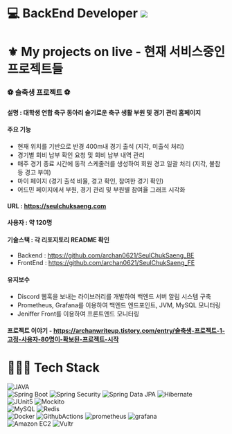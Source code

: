 # 💻 BackEnd Developer [![](https://img.shields.io/static/v1?label=Sponsor&message=%E2%9D%A4&logo=GitHub&color=%23fe8e86)](https://github.com/sponsors/archan0621)

# ⚜️ My projects on live - 현재 서비스중인 프로젝트들

### ⚽️ 슬축생 프로젝트 ⚽️

#### 설명 : 대학생 연합 축구 동아리 슬기로운 축구 생활 부원 및 경기 관리 홈페이지

#### 주요 기능 
- 현재 위치를 기반으로 반경 400m내 경기 출석 (지각, 미출석 처리)
- 경기별 회비 납부 확인 요청 및 회비 납부 내역 관리
- 매주 경기 종료 시간에 동적 스케줄러를 생성하여 회원 경고 일괄 처리 (지각, 불참등 경고 부여)
- 마이 페이지 (경기 출석 비율, 경고 확인, 참여한 경기 확인)
- 어드민 페이지에서 부원, 경기 관리 및 부원별 참여율 그래프 시각화

#### URL : https://seulchuksaeng.com

#### 사용자 : 약 120명

#### 기술스택 : 각 리포지토리 README 확인
- Backend : https://github.com/archan0621/SeulChukSaeng_BE
- FrontEnd : https://github.com/archan0621/SeulChukSaeng_FE

#### 유지보수
- Discord 웹훅을 보내는 라이브러리를 개발하여 백엔드 서버 알림 시스템 구축
- Prometheus, Grafana를 이용하여 백엔드 엔드포인트, JVM, MySQL 모니터링
- Jeniffer Front를 이용하여 프론트엔드 모니터링

#### 프로젝트 이야기 - https://archanwriteup.tistory.com/entry/슬축생-프로젝트-1-고정-사용자-80명이-확보된-프로젝트-시작

# 👩🏻‍💻 Tech Stack 

<div>
<img alt="JAVA" src="https://img.shields.io/badge/JAVA-007396?style=for-the-badge&logo=openjdk&logoColor=white">
</div>

<div>
<img alt="Spring Boot" src ="https://img.shields.io/badge/Spring Boot-6DB33F.svg?&style=for-the-badge&logo=SpringBoot&logoColor=white"/>
<img alt="Spring Security" src ="https://img.shields.io/badge/Spring Security-6DB33F.svg?&style=for-the-badge&logo=SpringSecurity&logoColor=white"/>
<img alt="Spring Data JPA" src ="https://img.shields.io/badge/Spring Data JPA & Redis-6DB33F.svg?&style=for-the-badge&logo=Spring&logoColor=white"/>
<img alt="Hibernate" src ="https://img.shields.io/badge/hibernate-59666C.svg?&style=for-the-badge&logo=hibernate&logoColor=white"/>
</div>

<div>
  <img alt="JUnit5" src ="https://img.shields.io/badge/JUnit5-25A162.svg?&style=for-the-badge&logo=JUnit5&logoColor=white"/>
  <img alt="Mockito" src ="https://img.shields.io/badge/Mockito-6CD74A.svg?&style=for-the-badge&logo=Juce&logoColor=white"/>
</div>

<div>
  <img alt="MySQL" src ="https://img.shields.io/badge/MySQL-4479A1.svg?&style=for-the-badge&logo=MySQL&logoColor=white"/>
  <img alt="Redis" src ="https://img.shields.io/badge/Redis-DC382D.svg?&style=for-the-badge&logo=Redis&logoColor=white"/>
</div>

<div>
  <img alt="Docker" src ="https://img.shields.io/badge/Docker-2496ED.svg?&style=for-the-badge&logo=Docker&logoColor=white"/>
  <img alt="GithubActions" src ="https://img.shields.io/badge/Github Actions-2088FF.svg?&style=for-the-badge&logo=GithubActions&logoColor=white"/>
  <img alt="prometheus" src ="https://img.shields.io/badge/Prometheus-E6522C.svg?&style=for-the-badge&logo=prometheus&logoColor=white"/>
  <img alt="grafana" src ="https://img.shields.io/badge/Grafana-F46800.svg?&style=for-the-badge&logo=grafana&logoColor=white"/>
</div>

<div>
<img alt="Amazon EC2" src ="https://img.shields.io/badge/Amazon EC2-FF9900.svg?&style=for-the-badge&logo=AmazonEC2&logoColor=white"/>
<img alt="Vultr" src ="https://img.shields.io/badge/Vultr-007BFC.svg?&style=for-the-badge&logo=Vultr&logoColor=white"/> 
</div>



